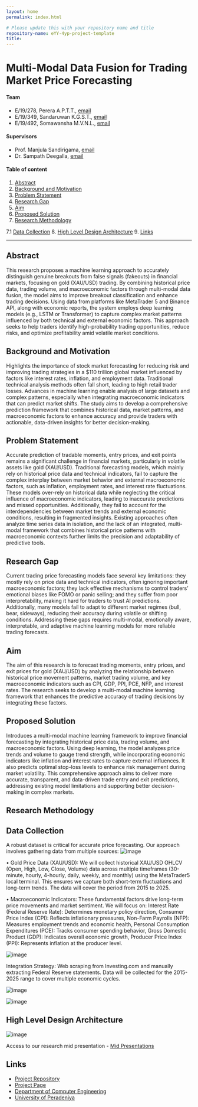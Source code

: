 ```yaml
---
layout: home
permalink: index.html

# Please update this with your repository name and title
repository-name: eYY-4yp-project-template
title:
---
```


[comment]: # "This is the standard layout for the project, but you can clean this and use your own template"

# Multi-Modal Data Fusion for Trading Market Price Forecasting

#### Team

- E/19/278, Perera A.P.T.T., [email](mailto:e19452@eng.ac.lk)
- E/19/349, Sandaruwan K.G.S.T., [email](mailto:e19452@eng.ac.lk)
- E/19/492, Somawansha M.V.N.L., [email](mailto:e19492@eng.pdn.ac.lk)
  
#### Supervisors

- Prof. Manjula Sandirigama, [email](mailto:manjula.sandirigama@eng.pdn.ac.lk)
- Dr. Sampath Deegalla, [email](mailto:sampath@eng.pdn.ac.lk)

#### Table of content

1. [Abstract](#abstract)
2. [Background and Motivation](#background-and-motivation)
3. [Problem Statement](#problem-statement)
4. [Research Gap](#research-gap)
5. [Aim](#aim)
6. [Proposed Solution](#proposed-solution)
7. [Research Methodology](#research-methodology)
   
7.1 [Data Collection](#data-collection)
8. [High Level Design Architecture](#high-level-design-architecture)
9. [Links](#links)
<!-- 10. [Results and Analysis](#results-and-analysis)
11. [Conclusion](#conclusion)
12. [Publications](#publications)
13. [Links](#links) -->

---

<!-- 
DELETE THIS SAMPLE before publishing to GitHub Pages !!!
This is a sample image, to show how to add images to your page. To learn more options, please refer [this](https://projects.ce.pdn.ac.lk/docs/faq/how-to-add-an-image/)
![Sample Image](./images/sample.png) 
-->


## Abstract
   This research proposes a machine learning approach to accurately distinguish genuine breakouts from false signals (fakeouts) in financial markets, focusing on gold (XAU/USD) trading. By combining historical price data, trading volume, and macroeconomic factors through multi-modal data fusion, the model aims to improve breakout classification and enhance trading decisions. Using data from platforms like MetaTrader 5 and Binance API, along with economic reports, the system employs deep learning models (e.g., LSTM or Transformer) to capture complex market patterns influenced by both technical and external economic factors. This approach seeks to help traders identify high-probability trading opportunities, reduce risks, and optimize profitability amid volatile market conditions.

## Background and Motivation
   Highlights the importance of stock market forecasting for reducing risk and improving trading strategies in a $110 trillion global market influenced by factors like interest rates, inflation, and employment data. Traditional technical analysis methods often fall short, leading to high retail trader losses. Advances in machine learning enable analysis of large datasets and complex patterns, especially when integrating macroeconomic indicators that can predict market shifts. The study aims to develop a comprehensive prediction framework that combines historical data, market patterns, and macroeconomic factors to enhance accuracy and provide traders with actionable, data-driven insights for better decision-making.

## Problem Statement
   Accurate prediction of tradable moments, entry prices, and exit points remains a significant challenge in financial markets, particularly in volatile assets like gold (XAU/USD). Traditional forecasting models, which mainly rely on historical price data and technical indicators, fail to capture the complex interplay between market behavior and external macroeconomic factors, such as inflation, employment rates, and interest rate fluctuations. These models over-rely on historical data while neglecting the critical influence of macroeconomic indicators, leading to inaccurate predictions and missed opportunities. Additionally, they fail to account for the interdependencies between market trends and external economic conditions, resulting in fragmented insights. Existing approaches often analyze time series data in isolation, and the lack of an integrated, multi-modal framework that combines historical price patterns with macroeconomic contexts further limits the precision and adaptability of predictive tools.

## Research Gap
   Current trading price forecasting models face several key limitations: they mostly rely on price data and technical indicators, often ignoring important macroeconomic factors; they lack effective mechanisms to control traders’ emotional biases like FOMO or panic selling; and they suffer from poor interpretability, making it hard for traders to trust AI predictions. Additionally, many models fail to adapt to different market regimes (bull, bear, sideways), reducing their accuracy during volatile or shifting conditions. Addressing these gaps requires multi-modal, emotionally aware, interpretable, and adaptive machine learning models for more reliable trading forecasts.

## Aim
   The aim of this research is to forecast trading moments, entry prices, and exit prices for gold (XAU/USD) by analyzing the relationship between historical price movement patterns, market trading volume, and key macroeconomic indicators such as CPI, GDP, PPI, PCE, NFP, and interest rates. The research seeks to develop a multi-modal machine learning framework that enhances the predictive accuracy of trading decisions by integrating these factors.

## Proposed Solution
   Introduces a multi-modal machine learning framework to improve financial forecasting by integrating historical price data, trading volume, and macroeconomic factors. Using deep learning, the model analyzes price trends and volume to gauge trend strength, while incorporating economic indicators like inflation and interest rates to capture external influences. It also predicts optimal stop-loss levels to enhance risk management during market volatility. This comprehensive approach aims to deliver more accurate, transparent, and data-driven trade entry and exit predictions, addressing existing model limitations and supporting better decision-making in complex markets.


## Research Methodology
## Data Collection
   A robust dataset is critical for accurate price forecasting. Our approach involves gathering data from multiple sources:
![image](https://github.com/user-attachments/assets/b5c70746-40e8-4829-bee0-0574fd6200b3)

• Gold Price Data (XAU/USD): We will collect historical XAU/USD OHLCV (Open, High, Low, Close, Volume) data across multiple timeframes (30-minute, hourly, 4-hourly, daily, weekly, and monthly) using the MetaTrader5 local terminal. This ensures we capture both short-term fluctuations and long-term trends. The data will cover the period from 2015 to 2025.

• Macroeconomic Indicators: These fundamental factors drive long-term price movements and market sentiment. We will focus on: Interest Rate (Federal Reserve Rate): Determines monetary policy direction, Consumer Price Index (CPI): Reflects inflationary pressures, Non-Farm Payrolls (NFP): Measures employment trends and economic health, Personal Consumption Expenditures (PCE): Tracks consumer spending behavior, Gross Domestic Product (GDP): Indicates overall economic growth, Producer Price Index (PPI): Represents inflation at the producer level.

![image](https://github.com/user-attachments/assets/78e5ca5d-ad3b-421d-be31-4a51218f8d43)

   Integration Strategy: Web scraping from Investing.com and manually extracting Federal Reserve statements. Data will be collected for the 2015-2025 range to cover multiple economic cycles.

![image](https://github.com/user-attachments/assets/bd5ce218-da41-4a8f-ba0a-21d3337c15b7)

![image](https://github.com/user-attachments/assets/4e11ccc9-2616-4ab9-8003-94152994f61e)


## High Level Design Architecture
![image](https://github.com/user-attachments/assets/9b8eefca-db8a-41fe-af5d-1e4e24cac0e8)

<!-- ## Results and Analysis

## Conclusion

## Publications
[//]: # "Note: Uncomment each once you uploaded the files to the repository" -->

<!-- 1. [Semester 7 report](./) -->
<!-- 2. [Semester 7 slides](./) -->
<!-- 3. [Semester 8 report](./) -->
<!-- 4. [Semester 8 slides](./) -->
<!-- 5. Author 1, Author 2 and Author 3 "Research paper title" (2021). [PDF](./). -->

Access to our research mid presentation - [Mid Presentations](https://www.canva.com/design/DAGfhXIfCuo/P01LSTdVM6jMf4dF3Pbf0w/edit)

## Links

[//]: # ( NOTE: EDIT THIS LINKS WITH YOUR REPO DETAILS )

- [Project Repository](https://github.com/cepdnaclk/e19-4yp-Multi-Modal-Data-Fusion-for-Trading-Market-Price-Forecasting)
- [Project Page](https://cepdnaclk.github.io/e19-4yp-Multi-Modal-Data-Fusion-for-Trading-Market-Price-Forecasting/)
- [Department of Computer Engineering](http://www.ce.pdn.ac.lk/)
- [University of Peradeniya](https://eng.pdn.ac.lk/)

[//]: # "Please refer this to learn more about Markdown syntax"
[//]: # "https://github.com/adam-p/markdown-here/wiki/Markdown-Cheatsheet"
